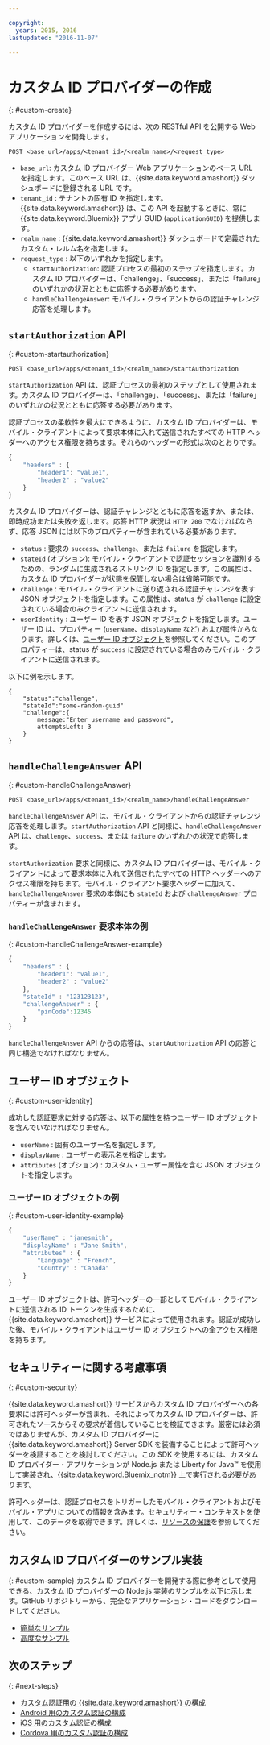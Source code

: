 ```yaml
---

copyright:
  years: 2015, 2016
lastupdated: "2016-11-07"

---
```


# カスタム ID プロバイダーの作成
{: #custom-create}


カスタム ID プロバイダーを作成するには、次の RESTful API を公開する Web アプリケーションを開発します。

`POST <base_url>/apps/<tenant_id>/<realm_name>/<request_type>`

* `base_url`: カスタム ID プロバイダー Web アプリケーションのベース URL を指定します。このベース URL は、{{site.data.keyword.amashort}} ダッシュボードに登録される URL です。
* `tenant_id` : テナントの固有 ID を指定します。{{site.data.keyword.amashort}} は、この API を起動するときに、常に {{site.data.keyword.Bluemix}} アプリ GUID (`applicationGUID`) を提供します。
* `realm_name` : {{site.data.keyword.amashort}} ダッシュボードで定義されたカスタム・レルム名を指定します。
* `request_type` : 以下のいずれかを指定します。
	* `startAuthorization`: 認証プロセスの最初のステップを指定します。カスタム ID プロバイダーは、「challenge」、「success」、または「failure」のいずれかの状況とともに応答する必要があります。
	* `handleChallengeAnswer`: モバイル・クライアントからの認証チャレンジ応答を処理します。

## `startAuthorization` API
{: #custom-startauthorization}

`POST <base_url>/apps/<tenant_id>/<realm_name>/startAuthorization`

`startAuthorization` API は、認証プロセスの最初のステップとして使用されます。カスタム ID プロバイダーは、「challenge」、「success」、または「failure」のいずれかの状況とともに応答する必要があります。

認証プロセスの柔軟性を最大にできるように、カスタム ID プロバイダーは、モバイル・クライアントによって要求本体に入れて送信されたすべての HTTP ヘッダーへのアクセス権限を持ちます。それらのヘッダーの形式は次のとおりです。

```JavaScript
{
    "headers" : {
    	"header1": "value1",  
    	"header2" : "value2"
    }
}
```

カスタム ID プロバイダーは、認証チャレンジとともに応答を返すか、または、即時成功または失敗を返します。応答 HTTP 状況は `HTTP 200` でなければならず、応答 JSON には以下のプロパティーが含まれている必要があります。

* `status` : 要求の `success`、`challenge`、または `failure` を指定します。
* `stateId` (オプション): モバイル・クライアントで認証セッションを識別するための、ランダムに生成されるストリング ID を指定します。この属性は、カスタム ID プロバイダーが状態を保管しない場合は省略可能です。
* `challenge` : モバイル・クライアントに送り返される認証チャレンジを表す JSON オブジェクトを指定します。この属性は、status が `challenge` に設定されている場合のみクライアントに送信されます。
* `userIdentity` : ユーザー ID を表す JSON オブジェクトを指定します。ユーザー ID は、プロパティー (`userName`、`displayName` など) および属性からなります。詳しくは、[ユーザー ID オブジェクト](#custom-user-identity)を参照してください。このプロパティーは、status が `success` に設定されている場合のみモバイル・クライアントに送信されます。

以下に例を示します。

```
{
	"status":"challenge",
	"stateId":"some-random-guid"
	"challenge":{
		message:"Enter username and password",
		attemptsLeft: 3
	}
}
```

## `handleChallengeAnswer` API
{: #custom-handleChallengeAnswer}

`POST <base_url>/apps/<tenant_id>/<realm_name>/handleChallengeAnswer`

`handleChallengeAnswer` API は、モバイル・クライアントからの認証チャレンジ応答を処理します。`startAuthorization` API と同様に、`handleChallengeAnswer` API は、`challenge`、`success`、または `failure` のいずれかの状況で応答します。

`startAuthorization` 要求と同様に、カスタム ID プロバイダーは、モバイル・クライアントによって要求本体に入れて送信されたすべての HTTP ヘッダーへのアクセス権限を持ちます。モバイル・クライアント要求ヘッダーに加えて、`handleChallengeAnswer` 要求の本体にも `stateId` および `challengeAnswer` プロパティーが含まれます。

### `handleChallengeAnswer` 要求本体の例
{: #custom-handleChallengeAnswer-example}

```JavaScript
{
    "headers" : {
    	"header1": "value1",  
    	"header2" : "value2"
    },
    "stateId" : "123123123",
    "challengeAnswer" : {
    	"pinCode":12345
 	}
}
```

`handleChallengeAnswer` API からの応答は、`startAuthorization` API の応答と同じ構造でなければなりません。

## ユーザー ID オブジェクト
{: #custom-user-identity}

成功した認証要求に対する応答は、以下の属性を持つユーザー ID オブジェクトを含んでいなければなりません。
* `userName` : 固有のユーザー名を指定します。
* `displayName` : ユーザーの表示名を指定します。
* `attributes` (オプション) : カスタム・ユーザー属性を含む JSON オブジェクトを指定します。

### ユーザー ID オブジェクトの例
{: #custom-user-identity-example}
```JavaScript
{
    "userName" : "janesmith",
    "displayName" : "Jane Smith",
    "attributes" : {
        "Language" : "French",
        "Country" : "Canada"
    }
}
```

ユーザー ID オブジェクトは、許可ヘッダーの一部としてモバイル・クライアントに送信される ID トークンを生成するために、{{site.data.keyword.amashort}} サービスによって使用されます。認証が成功した後、モバイル・クライアントはユーザー ID オブジェクトへの全アクセス権限を持ちます。

## セキュリティーに関する考慮事項
{: #custom-security}

{{site.data.keyword.amashort}} サービスからカスタム ID プロバイダーへの各要求には許可ヘッダーが含まれ、それによってカスタム ID プロバイダーは、許可されたソースからその要求が着信していることを検証できます。厳密には必須ではありませんが、カスタム ID プロバイダーに {{site.data.keyword.amashort}} Server SDK を装備することによって許可ヘッダーを検証することを検討してください。この SDK を使用するには、カスタム ID プロバイダー・アプリケーションが Node.js または Liberty for Java&trade; を使用して実装され、{{site.data.keyword.Bluemix_notm}} 上で実行される必要があります。

許可ヘッダーは、認証プロセスをトリガーしたモバイル・クライアントおよびモバイル・アプリについての情報を含みます。セキュリティー・コンテキストを使用して、このデータを取得できます。詳しくは、[リソースの保護](protecting-resources.html)を参照してください。

## カスタム ID プロバイダーのサンプル実装
{: #custom-sample}
カスタム ID プロバイダーを開発する際に参考として使用できる、カスタム ID プロバイダーの Node.js 実装のサンプルを以下に示します。GitHub リポジトリーから、完全なアプリケーション・コードをダウンロードしてください。

* [簡単なサンプル](https://github.com/ibm-bluemix-mobile-services/bms-mca-custom-identity-provider-sample)
* [高度なサンプル](https://github.com/ibm-bluemix-mobile-services/bms-mca-custom-identity-provider-with-user-management)

<!---
 ### JSON structure (simple sample)
{: #custom-sample-json}
This implementation assumes that the supplied authentication challenge answer is a JSON object with the following structure:

```
{
 	username: "my.username",
 	password: "my.password"
 }
 ```

### Custom identity provider sample code (simple sample)
{: #custom-sample-code}
```JavaScript
var express = require('express');
var cfenv = require('cfenv');
var log4js = require('log4js');
var jsonParser = require('body-parser').json();

// Using hardcoded user repository
var userRepository = {
	"john.lennon":      { password: "12345", displayName:"John Lennon", dob:"October 9, 1940"},
	"paul.mccartney":   { password: "67890", displayName:"Paul McCartney", dob:"June 18, 1942"},
	"ringo.starr":      { password: "abcde", displayName:"Ringo Starr", dob: "July 7, 1940"},
	"george.harrison":  { password: "fghij", displayName: "George Harrison", dob:"Feburary 25, 1943"}
}

var app = express();
var logger = log4js.getLogger("CustomIdentityProviderApp");
logger.info("Starting up");

app.post('/apps/:tenantId/:realmName/startAuthorization', jsonParser, function(req, res){
	var tenantId = req.params.tenantId;
	var realmName = req.params.realmName;
	var headers = req.body.headers;

	logger.debug("startAuthorization", tenantId, realmName, headers);

	var responseJson = {
		status: "challenge",
		challenge: {
			text: "Enter username and password"
		}
	};

	res.status(200).json(responseJson);
});

app.post('/apps/:tenantId/:realmName/handleChallengeAnswer', jsonParser, function(req, res){
	var tenantId = req.params.tenantId;
	var realmName = req.params.realmName;
	var challengeAnswer = req.body.challengeAnswer;


	logger.debug("handleChallengeAnswer", tenantId, realmName, challengeAnswer);

	var username = req.body.challengeAnswer["username"];
	var password = req.body.challengeAnswer["password"];

	var userObject = userRepository[username];

	var responseJson = { status: "failure" };

	if (userObject && userObject.password == password ){
		logger.debug("Login success for userId ::", username);
		responseJson.status = "success";
		responseJson.userIdentity = {
			userName: username,
			displayName: userObject.displayName,
			attributes: {
				dob: userObject.dob
			}
		}
	} else {
		logger.debug("Login failure for userId ::", username);
	}

	res.status(200).json(responseJson);
});

app.use(function(req, res, next){
	res.status(404).send("This is not the URL you're looking for");
});

var server = app.listen(cfenv.getAppEnv().port, function () {
	var host = server.address().address;
	var port = server.address().port;
	logger.info('Server listening at %s:%s', host, port);
});
```
--->

## 次のステップ
{: #next-steps}
* [カスタム認証用の {{site.data.keyword.amashort}} の構成 ](custom-auth-config-mca.html)
* [Android 用のカスタム認証の構成 ](custom-auth-android.html)
* [iOS 用のカスタム認証の構成 ](custom-auth-ios.html)
* [Cordova 用のカスタム認証の構成 ](custom-auth-cordova.html)
